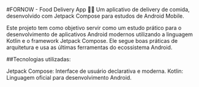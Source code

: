 #FORNOW - Food Delivery App 🍕🍔
Um aplicativo de delivery de comida, desenvolvido com Jetpack Compose para estudos de Android Mobile.

Este projeto tem como objetivo servir como um estudo prático para o desenvolvimento de aplicativos Android modernos utilizando a linguagem Kotlin e o framework Jetpack Compose. 
Ele segue boas práticas de arquitetura e usa as últimas ferramentas do ecossistema Android.

##Tecnologias utilizadas:

Jetpack Compose: Interface de usuário declarativa e moderna.
Kotlin: Linguagem oficial para desenvolvimento Android.